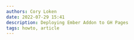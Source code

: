 ```yaml
---
authors: Cory Loken
date: 2022-07-29 15:41
description: Deploying Ember Addon to GH Pages
tags: howto, article
---
```

